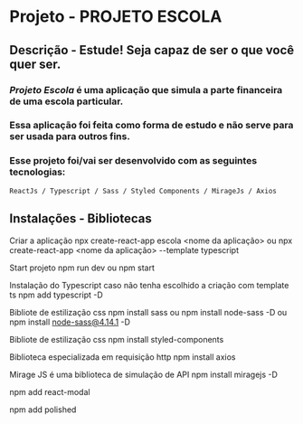 # Projeto - PROJETO ESCOLA

## Descrição - Estude! Seja capaz de ser o que você quer ser.
### *Projeto Escola* é uma aplicação que simula a parte financeira de uma escola particular.
### Essa aplicação foi feita como forma de estudo e não serve para ser usada para outros fins.

### Esse projeto foi/vai ser desenvolvido com as seguintes tecnologias:

    ReactJs / Typescript / Sass / Styled Components / MirageJs / Axios

## Instalações - Bibliotecas

Criar a aplicação
npx create-react-app escola <nome da aplicação>
ou
npx create-react-app <nome da aplicação> --template typescript 

Start projeto 
npm run dev
ou
npm start

Instalação do Typescript caso não tenha escolhido a criação com template ts
npm add typescript -D

Bibliote de estilização css
npm install sass
ou
npm install node-sass -D
ou 
npm install node-sass@4.14.1 -D

Bibliote de estilização css 
npm install styled-components

Biblioteca especializada em requisição http
npm install axios

Mirage JS é uma biblioteca de simulação de API
npm install miragejs -D

npm add react-modal

npm add polished

